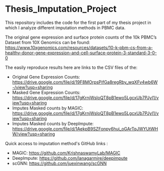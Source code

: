 # Thesis_Imputation_Project
This repository includes the code for the first part of my thesis project in which I analyze different imputation methods in PBMC data.

The original gene expression and surface protein counts of the 10k PBMC’s Dataset from 10X Genomics can be found: https://www.10xgenomics.com/resources/datasets/10-k-pbm-cs-from-a-healthy-donor-gene-expression-and-cell-surface-protein-3-standard-3-0-0

The easily reproduce results here are links to the CSV files of the:
- Original Gene Expression Counts: https://drive.google.com/file/d/19F8MOrpsPifGa8regRby_wqXFv4wb6W-/view?usp=sharing
- Masked Gene Expression Counts: https://drive.google.com/file/d/17gKrnjWsIoQT8pB1ewo5LgcxUb7PJyI1/view?usp=sharing
- Imputes Masked counts by MAGIC: https://drive.google.com/file/d/17gKrnjWsIoQT8pB1ewo5LgcxUb7PJyI1/view?usp=sharing 
- Imputes Masked counts by DeepImpute: https://drive.google.com/file/d/1AekpB9SZFonpy6huj_oGArTqJWYUtWHW/view?usp=sharing 

Quick access to imputation method's GitHub links :
- MAGIC: https://github.com/KrishnaswamyLab/MAGIC
- DeepImpute: https://github.com/lanagarmire/deepimpute
- scGNN: https://github.com/juexinwang/scGNN
